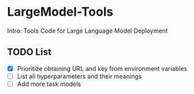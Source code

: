 # LargeModel-Tools
Intro: Tools Code for Large Language Model Deployment

## TODO List
- [x] Prioritize obtaining URL and key from environment variables
- [ ] List all hyperparameters and their meanings
- [ ] Add more task models